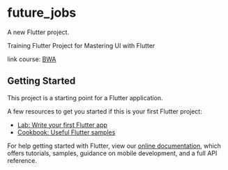 # future_jobs

A new Flutter project.

Training Flutter Project for Mastering UI with Flutter

link course: [BWA](https://buildwithangga.com/kelas/mastering-ui-design-to-flutter-jobs-app?thumbnail=TaBA846m5T.149&main_leads=searchresult)



## Getting Started

This project is a starting point for a Flutter application.

A few resources to get you started if this is your first Flutter project:

- [Lab: Write your first Flutter app](https://flutter.dev/docs/get-started/codelab)
- [Cookbook: Useful Flutter samples](https://flutter.dev/docs/cookbook)

For help getting started with Flutter, view our
[online documentation](https://flutter.dev/docs), which offers tutorials,
samples, guidance on mobile development, and a full API reference.
